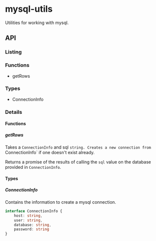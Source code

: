 # mysql-utils

Utilities for working with mysql.

## API

### Listing

### Functions

- getRows

### Types

- ConnectionInfo

### Details

#### Functions

##### getRows

Takes a `ConnectionInfo` and sql `string. Creates a new connection from `ConnectionInfo` if one doesn't
exist already.

Returns a promise of the results of calling the `sql` value on the database provided in `ConnectionInfo`.

#### Types

##### ConnectionInfo

Contains the information to create a mysql connection.

```typescript
interface ConnectionInfo {
    host: string,
    user: string,
    database: string,
    password: string
}
```
